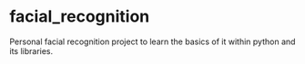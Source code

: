 # facial_recognition
Personal facial recognition project to learn the basics of it within python and its libraries.
